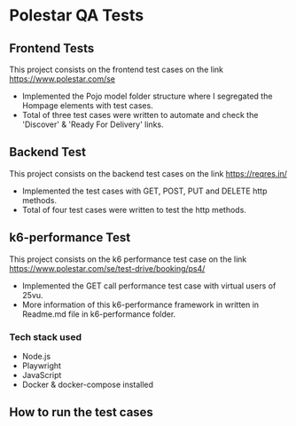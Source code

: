 # Polestar QA Tests

## Frontend Tests

This project consists on the frontend test cases on the link https://www.polestar.com/se

- Implemented the Pojo model folder structure where I segregated the Hompage elements with test cases.
- Total of three test cases were written to automate and check the 'Discover' & 'Ready For Delivery' links.

## Backend Test

This project consists on the backend test cases on the link https://reqres.in/

- Implemented the test cases with GET, POST, PUT and DELETE http methods.
- Total of four test cases were written to test the http methods.

## k6-performance Test

This project consists on the k6 performance test case on the link https://www.polestar.com/se/test-drive/booking/ps4/

- Implemented the GET call performance test case with virtual users of 25vu.
- More information of this k6-performance framework in written in Readme.md file in k6-performance folder.

### Tech stack used

- Node.js
- Playwright
- JavaScript  
- Docker & docker-compose installed

## How to run the test cases

